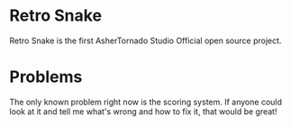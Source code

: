 # Retro Snake
Retro Snake is the first AsherTornado Studio Official open source project.

# Problems
The only known problem right now is the scoring system.
If anyone could look at it and tell me what's wrong and how to fix it, that would be great!
